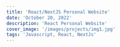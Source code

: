 ```yaml
---
title: 'React/NextJS Personal Website'
date: 'October 20, 2022'
description: 'React Personal Website'
cover_image: '/images/projects/img1.jpg'
tags: 'Javascript, React, NextJs'
---
```

